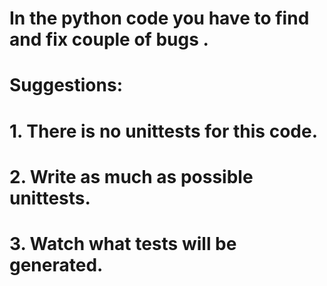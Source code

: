 # In the python code you have to find and fix couple of bugs .


# Suggestions:
# 1. There is no unittests for this code. 
# 2. Write as much as possible unittests.
# 3. Watch what tests will be generated.
